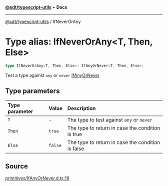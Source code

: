 [**@sdt/typescript-utils**](../README.md) • **Docs**

***

[@sdt/typescript-utils](../globals.md) / IfNeverOrAny

# Type alias: IfNeverOrAny\<T, Then, Else\>

```ts
type IfNeverOrAny<T, Then, Else>: IfAnyOrNever<T, Then, Else>;
```

Test a type against `any` or `never`
[IfAnyOrNever](IfAnyOrNever.md)

## Type parameters

| Type parameter | Value | Description |
| :------ | :------ | :------ |
| `T` | - | The type to test against `any` or `never` |
| `Then` | `true` | The type to return in case the condition is true |
| `Else` | `false` | The type to return in case the condition is false |

## Source

[primitives/IfAnyOrNever.d.ts:19](https://github.com/sylvaindethier/typescript-utils/blob/fc923b9b8f624519a4e708a123084592ab3d1c55/types/primitives/IfAnyOrNever.d.ts#L19)

